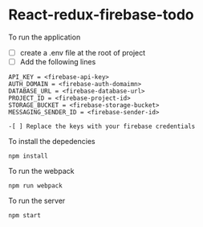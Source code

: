 # React-redux-firebase-todo

To run the application
- [ ] create a .env file at the root of project
- [ ] Add the following lines
```
API_KEY = <firebase-api-key>
AUTH_DOMAIN = <firebase-auth-domaimn>
DATABASE_URL = <firebase-database-url>
PROJECT_ID = <firebase-project-id>
STORAGE_BUCKET = <firebase-storage-bucket>
MESSAGING_SENDER_ID = <firebase-sender-id>

-[ ] Replace the keys with your firebase credentials

```
To install the depedencies
```
npm install
```

To run the webpack
```
npm run webpack
```

To run the server
```
npm start
```

